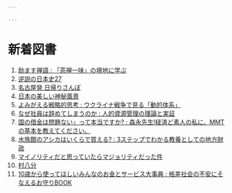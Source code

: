 ```yaml
---

---
```

# 新着図書
<ol>
<li><a href="https://ilisod003.apsel.jp/minokamo-sakahogi/item-details?isbn=9784492047088">励ます禅語 : 「茶禅一味」の境地に学ぶ</a></li>
<li><a href="https://ilisod003.apsel.jp/minokamo-sakahogi/item-details?isbn=9784093888851">逆説の日本史27</a></li>
<li><a href="https://ilisod003.apsel.jp/minokamo-sakahogi/item-details?isbn=9784833143035">名古屋発 日帰りさんぽ</a></li>
<li><a href="https://ilisod003.apsel.jp/minokamo-sakahogi/item-details?isbn=9784756257055">日本の美しい神秘風景</a></li>
<li><a href="https://ilisod003.apsel.jp/minokamo-sakahogi/item-details?isbn=9784022951939">よみがえる戦略的思考 : ウクライナ戦争で見る「動的体系」</a></li>
<li><a href="https://ilisod003.apsel.jp/minokamo-sakahogi/item-details?isbn=9784846022051">なぜ社員は辞めてしまうのか : 人的資源管理の理論と実証</a></li>
<li><a href="https://ilisod003.apsel.jp/minokamo-sakahogi/item-details?isbn=9784297130107">国の借金は問題ない」って本当ですか? : 森永先生!経済ど素人の私に、MMTの基本を教えてください。</a></li>
<li><a href="https://ilisod003.apsel.jp/minokamo-sakahogi/item-details?isbn=9784772662116">水族館のアシカはいくらで買える? : 3ステップでわかる教養としての地方財政</a></li>
<li><a href="https://ilisod003.apsel.jp/minokamo-sakahogi/item-details?isbn=9784909753144">マイノリティだと思っていたらマジョリティだった件</a></li>
<li><a href="https://ilisod003.apsel.jp/minokamo-sakahogi/item-details?isbn=9784309228655">村八分</a></li>
<li><a href="https://ilisod003.apsel.jp/minokamo-sakahogi/item-details?isbn=9784416522585">10歳から使ってほしいみんなのお金とサービス大事典 : 格差社会の不安にそなえるお守りBOOK</a></li>
</ol>

